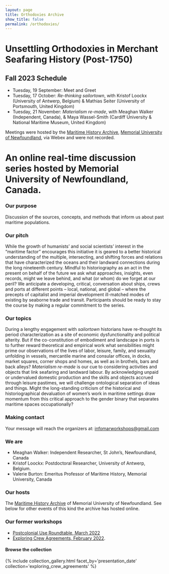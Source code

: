 ```yaml
---
layout: page
title: Orthodoxies Archive
show_title: false
permalink: /orthodoxies/
---
```


# Unsettling Orthodoxies in Merchant Seafaring History (Post-1750)

## Fall 2023 Schedule

- Tuesday, 19 September: Meet and Greet
- Tuesday, 17 October: _Re-thinking sailortown_, with Kristof Loockx (University of Antwerp, Belgium) & Mathias Seiter (University of Portsmouth, United Kingdom)
- Tuesday, 21 November: _Materialism re-made_, with Meaghan Walker (Independent, Canada), & Maya Wassel-Smith (Cardiff University & National Maritime Museum, United Kingdom)

Meetings were hosted by the [Maritime History Archive](https://mha.mun.ca/), [Memorial University of Newfoundland](https://mun.ca), via Webex and were not recorded.

# An online real-time discussion series hosted by Memorial University of Newfoundland, Canada.

### Our purpose
Discussion of the sources, concepts, and methods that inform us about past maritime populations.

### Our pitch

While the growth of humanists’ and social scientists’ interest in the “maritime factor” encourages this initiative it is geared to a better historical understanding of the multiple, intersecting, and shifting forces and relations that have characterized the oceans and their landward connections during the long nineteenth century. Mindful to historiography as an act in the present on behalf of the future we ask what approaches, insights, even records, might we leave behind, and what (or whom) do we forget at our peril? We anticipate a developing, critical, conversation about ships, crews and ports at different points – local, national, and global – where the precepts of capitalist and imperial development ill-matched modes of existing by seaborne trade and transit. Participants should be ready to stay the course by making a regular commitment to the series.

### Our topics

During a lengthy engagement with _sailortown_ historians have re-thought its period characterization as a site of economic dysfunctionality and political alterity. But if the co-constitution of embodiment and landscape in ports is to further reward theoretical and empirical work what sensibilities might prime our observations of the lives of labor, leisure, family, and sexuality unfolding in vessels, mercantile marine and consular offices, in docks, market squares, corner shops and homes, as well as in brothels, bars and back alleys? _Materialism re-made_ is our cue to considering activities and objects that link seafaring and landward labour. By acknowledging unpaid or undervalued domestic production and the skills and objects accrued through leisure pastimes, we will challenge ontological separation of ideas and things. Might the long-standing criticism of the historical and historiographical devaluation of women’s work in maritime settings draw momentum from this critical approach to the gender binary that separates maritime spaces occupationally?

### Making contact
Your message will reach the organizers at: infomarworkshops@gmail.com

### We are
- Meaghan Walker: Independent Researcher, St John’s, Newfoundland, Canada
- Kristof Loockx: Postdoctoral Researcher, University of Antwerp, Belgium.
- Valerie Burton: Emeritus Professor of Maritime History, Memorial University, Canada

### Our hosts
The [Maritime History Archive](https://mha.mun.ca/) of Memorial University of Newfoundland. See below for other events of this kind the archive has hosted online.

### Our former workshops

- [Postcolonial Use Roundtable, March 2022](https://crewagreementworkshop.github.io/exploring_crew_agreements/postcolonial)
- [Exploring Crew Agreements, February 2022](https://crewagreementworkshop.github.io/exploring_crew_agreements/expcrewagreements).

#### Browse the collection

{% include collection_gallery.html facet_by='presentation_date' collection='exploring_crew_agreements' %}
